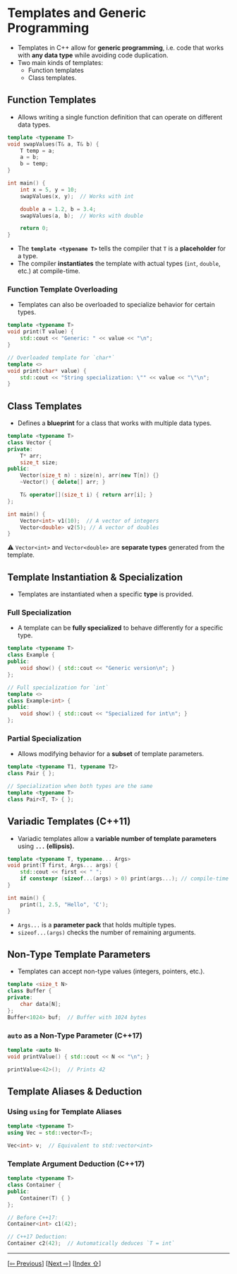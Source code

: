 <a name="1_20_templates-1"></a>
# Templates and Generic Programming 

- Templates in C++ allow for **generic programming**, i.e. code that works with **any data type** while avoiding code duplication. 
- Two main kinds of templates:
    - Function templates
    - Class templates.

<a name="1_20_templates-1-1"></a>
##  Function Templates

- Allows writing a single function definition that can operate on different data types.

```cpp
template <typename T>
void swapValues(T& a, T& b) {
    T temp = a;
    a = b;
    b = temp;
}

int main() {
    int x = 5, y = 10;
    swapValues(x, y);  // Works with int

    double a = 1.2, b = 3.4;
    swapValues(a, b);  // Works with double

    return 0;
}
```
- The **`template <typename T>`** tells the compiler that `T` is a **placeholder** for a type.
- The compiler **instantiates** the template with actual types (`int`, `double`, etc.) at compile-time.

<a name="1_20_templates-1-1-1"></a>
### Function Template Overloading

- Templates can also be overloaded to specialize behavior for certain types.

```cpp
template <typename T>
void print(T value) {
    std::cout << "Generic: " << value << "\n";
}

// Overloaded template for `char*`
template <>
void print(char* value) {
    std::cout << "String specialization: \"" << value << "\"\n";
}
```

<a name="1_20_templates-1-2"></a>
## Class Templates

- Defines a **blueprint** for a class that works with multiple data types.

```cpp
template <typename T>
class Vector {
private:
    T* arr;
    size_t size;
public:
    Vector(size_t n) : size(n), arr(new T[n]) {}
    ~Vector() { delete[] arr; }

    T& operator[](size_t i) { return arr[i]; }
};

int main() {
    Vector<int> v1(10);  // A vector of integers
    Vector<double> v2(5); // A vector of doubles
}
```

⚠️ `Vector<int>` and `Vector<double>` are **separate types** generated from the template.


<a name="1_20_templates-1-3"></a>
## Template Instantiation & Specialization

- Templates are instantiated when a specific **type** is provided.

<a name="1_20_templates-1-3-1"></a>
### Full Specialization

- A template can be **fully specialized** to behave differently for a specific type.

```cpp
template <typename T>
class Example {
public:
    void show() { std::cout << "Generic version\n"; }
};

// Full specialization for `int`
template <>
class Example<int> {
public:
    void show() { std::cout << "Specialized for int\n"; }
};
```

<a name="1_20_templates-1-3-2"></a>
### Partial Specialization

- Allows modifying behavior for a **subset** of template parameters.

```cpp
template <typename T1, typename T2>
class Pair { };

// Specialization when both types are the same
template <typename T>
class Pair<T, T> { };
```

<a name="1_20_templates-1-4"></a>
## Variadic Templates (C++11)

- Variadic templates allow a **variable number of template parameters** using **`...` (ellipsis).**

```cpp
template <typename T, typename... Args>
void print(T first, Args... args) {
    std::cout << first << " ";
    if constexpr (sizeof...(args) > 0) print(args...); // compile-time check
}

int main() {
    print(1, 2.5, "Hello", 'C');
}
```
- `Args...` is a **parameter pack** that holds multiple types.
- `sizeof...(args)` checks the number of remaining arguments.


<a name="1_20_templates-1-5"></a>
## Non-Type Template Parameters

- Templates can accept non-type values (integers, pointers, etc.).

```cpp
template <size_t N>
class Buffer {
private:
    char data[N];
};
Buffer<1024> buf;  // Buffer with 1024 bytes
```

<a name="1_20_templates-1-5-1"></a>
### `auto` as a Non-Type Parameter (C++17)

```cpp
template <auto N>
void printValue() { std::cout << N << "\n"; }

printValue<42>();  // Prints 42
```

<a name="1_20_templates-1-6"></a>
## Template Aliases & Deduction

<a name="1_20_templates-1-6-1"></a>
### Using `using` for Template Aliases

```cpp
template <typename T>
using Vec = std::vector<T>;

Vec<int> v;  // Equivalent to std::vector<int>
```

<a name="1_20_templates-1-6-2"></a>
### Template Argument Deduction (C++17)

```cpp
template <typename T>
class Container {
public:
    Container(T) { }
};

// Before C++17:
Container<int> c1(42);

// C++17 Deduction:
Container c2(42);  // Automatically deduces `T = int`
```



---
[[⇦ Previous](1_19_inheritance_idx.md)]		[[Next  ⇨](1_21_templates_metaprogramming_idx.md)]		[[Index ⇧](index.md#1_20_templates_idx.md)]
